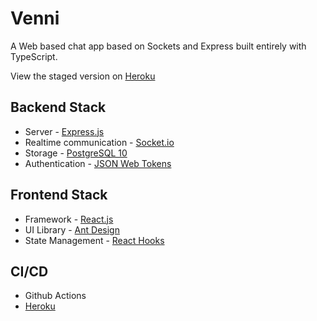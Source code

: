 # Venni

A Web based chat app based on Sockets and Express built entirely with TypeScript.

View the staged version on [Heroku](https://venni.herokuapp.com/)

## Backend Stack
- Server -                 [Express.js](https://expressjs.com/)
- Realtime communication - [Socket.io](https://socket.io/)
- Storage -                [PostgreSQL 10](https://www.postgresql.org/)
- Authentication -         [JSON Web Tokens](https://jwt.io/)

## Frontend Stack
- Framework - [React.js](https://reactjs.org/)
- UI Library - [Ant Design](https://ant.design/)
- State Management - [React Hooks](https://reactjs.org/docs/hooks-intro.html/)

## CI/CD
- Github Actions
- [Heroku](https://heroku.com/)
